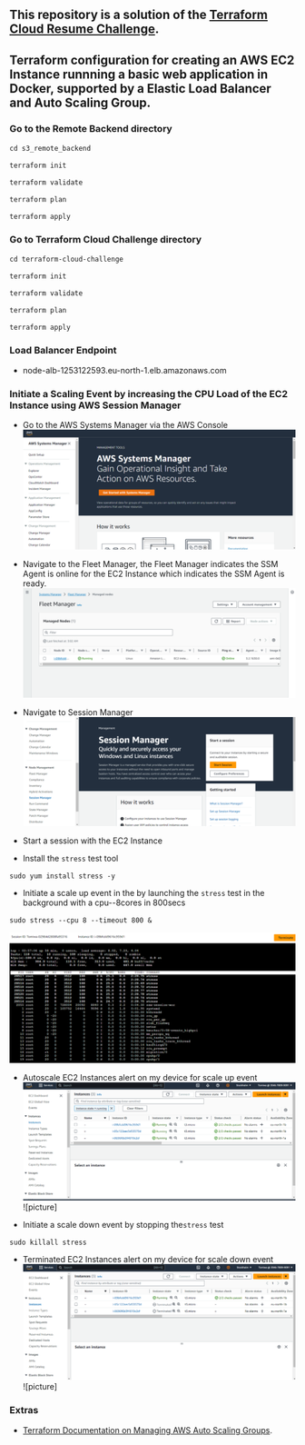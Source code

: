 ## This repository is a solution of the [Terraform Cloud Resume Challenge](https://github.com/cloudresumechallenge/projects/blob/main/projects/aws/terraform.md).

## Terraform configuration for creating an AWS EC2 Instance runnning a basic web application in Docker, supported by a Elastic Load Balancer and Auto Scaling Group.

### Go to the Remote Backend directory
```
cd s3_remote_backend
```

```
terraform init 
```

```
terraform validate
```

```
terraform plan 
```

```
terraform apply
```

### Go to Terraform Cloud Challenge directory 
```
cd terraform-cloud-challenge 
```

```
terraform init 
```

```
terraform validate
```

```
terraform plan
```

```
terraform apply
```


### Load Balancer Endpoint
- node-alb-1253122593.eu-north-1.elb.amazonaws.com


### Initiate a Scaling Event by increasing the CPU Load of the EC2 Instance using AWS Session Manager
- Go to the AWS Systems Manager via the AWS Console
![./terraform-web-app/images/Systems_Manager.png](./terraform-web-app/images/Systems_Manager.png)



- Navigate to the Fleet Manager, the Fleet Manager indicates the SSM Agent is online for the EC2 Instance which indicates the SSM Agent is ready.
![./terraform-web-app/images/Fleet_Manager.png](./terraform-web-app/images/Fleet_Manager.png)



- Navigate to Session Manager
![./terraform-web-app/images/Session_Manager.png](./terraform-web-app/images/Session_Manager.png)



- Start a session with the EC2 Instance



- Install the `stress` test tool
```
sudo yum install stress -y
```



- Initiate a scale up event in the by launching the `stress` test in the background with a cpu--8cores in 800secs
```
sudo stress --cpu 8 --timeout 800 &
```



![./terraform-web-app/images/Session_Manager_EC2.png](./terraform-web-app/images/Session_Manager_EC2.png)



- Autoscale EC2 Instances alert on my device for scale up event
![./terraform-web-app/images/ASG_EC2_Instances](./terraform-web-app/images/ASG_EC2_Instances.png)
![picture]



- Initiate a scale down event by stopping the`stress` test
```
sudo killall stress
```



- Terminated EC2 Instances alert on my device for scale down event
![./terraform-web-app/images/Terminated_EC2_Instances](./terraform-web-app/images/Terminated_EC2_Instances.png)
![picture]



### Extras
- [Terraform Documentation on Managing AWS Auto Scaling Groups](https://developer.hashicorp.com/terraform/tutorials/aws/aws-asg).